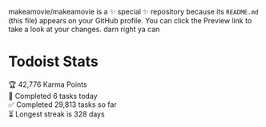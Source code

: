 makeamovie/makeamovie is a ✨ special ✨ repository because its `README.md` (this file) appears on your GitHub profile.
You can click the Preview link to take a look at your changes. darn right ya can

# Todoist Stats

<!-- TODO-IST:START -->
🏆  42,776 Karma Points           
🌸  Completed 6 tasks today           
✅  Completed 29,813 tasks so far           
⏳  Longest streak is 328 days
<!-- TODO-IST:END -->